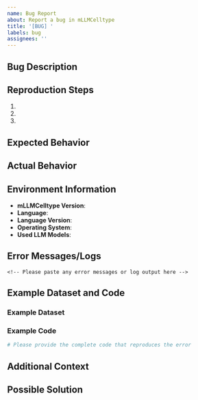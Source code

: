 ```yaml
---
name: Bug Report
about: Report a bug in mLLMCelltype
title: '[BUG] '
labels: bug
assignees: ''
---
```


## Bug Description

<!-- Please provide a clear and concise description of the bug -->

## Reproduction Steps

<!-- Please provide steps to reproduce the behavior -->

1. 
2. 
3. 

## Expected Behavior

<!-- Please describe what you expected to happen -->

## Actual Behavior

<!-- Please describe what actually happened -->

## Environment Information

- **mLLMCelltype Version**: <!-- e.g., 1.0.2 -->
- **Language**: <!-- Python or R -->
- **Language Version**: <!-- e.g., Python 3.10.4 or R 4.2.0 -->
- **Operating System**: <!-- e.g., Windows 11, macOS 13.1, Ubuntu 22.04 -->
- **Used LLM Models**: <!-- e.g., GPT-4o, Claude-3.7-Sonnet, Gemini-1.5-Pro -->

## Error Messages/Logs

```
<!-- Please paste any error messages or log output here -->
```

## Example Dataset and Code

<!-- 
IMPORTANT: To help us resolve your issue more quickly, please provide:
1. A minimal example dataset that reproduces the issue (if possible, provide a publicly accessible link or a small sample dataset)
2. The complete code that causes the error

Without this information, we may not be able to accurately diagnose and fix your issue.
-->

### Example Dataset

<!-- Please provide access to an example dataset that reproduces the issue -->

### Example Code

```python
# Please provide the complete code that reproduces the error
```

## Additional Context

<!-- Add any other context about the problem here -->

## Possible Solution

<!-- If you have a suggestion for a fix, please provide it here -->